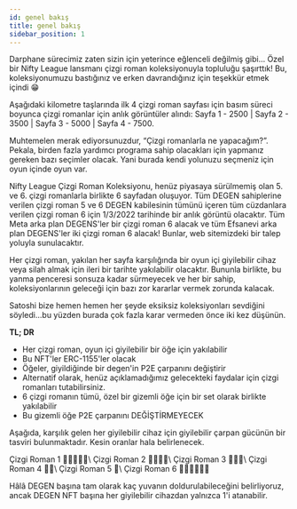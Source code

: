 ```yaml
---
id: genel bakış
title: genel bakış
sidebar_position: 1
---
```


Darphane sürecimiz zaten sizin için yeterince eğlenceli değilmiş gibi... Özel bir Nifty League lansmanı çizgi roman koleksiyonuyla topluluğu şaşırttık! Bu, koleksiyonumuzu bastığınız ve erken davrandığınız için teşekkür etmek içindi 😁

Aşağıdaki kilometre taşlarında ilk 4 çizgi roman sayfası için basım süreci boyunca çizgi romanlar için anlık görüntüler alındı: Sayfa 1 - 2500 | Sayfa 2 - 3500 | Sayfa 3 - 5000 | Sayfa 4 - 7500.

Muhtemelen merak ediyorsunuzdur, “Çizgi romanlarla ne yapacağım?”. Pekala, birden fazla yardımcı programa sahip olacakları için yapmanız gereken bazı seçimler olacak. Yani burada kendi yolunuzu seçmeniz için oyun içinde oyun var.

Nifty League Çizgi Roman Koleksiyonu, henüz piyasaya sürülmemiş olan 5. ve 6. çizgi romanlarla birlikte 6 sayfadan oluşuyor. Tüm DEGEN sahiplerine verilen çizgi roman 5 ve 6 DEGEN kabilesinin tümünü içeren tüm cüzdanlara verilen çizgi roman 6 için 1/3/2022 tarihinde bir anlık görüntü olacaktır. Tüm Meta arka plan DEGENS'ler bir çizgi roman 6 alacak ve tüm Efsanevi arka plan DEGENS'ler iki çizgi roman 6 alacak! Bunlar, web sitemizdeki bir talep yoluyla sunulacaktır.

Her çizgi roman, yakılan her sayfa karşılığında bir oyun içi giyilebilir cihaz veya silah almak için ileri bir tarihte yakılabilir olacaktır. Bununla birlikte, bu yanma penceresi sonsuza kadar sürmeyecek ve her bir sahip, koleksiyonlarının geleceği için bazı zor kararlar vermek zorunda kalacak.

Satoshi bize hemen hemen her şeyde eksiksiz koleksiyonları sevdiğini söyledi…bu yüzden burada çok fazla karar vermeden önce iki kez düşünün.

**TL; DR**

- Her çizgi roman, oyun içi giyilebilir bir öğe için yakılabilir
- Bu NFT'ler ERC-1155'ler olacak
- Öğeler, giyildiğinde bir degen'in P2E çarpanını değiştirir
- Alternatif olarak, henüz açıklamadığımız gelecekteki faydalar için çizgi romanları tutabilirsiniz.
- 6 çizgi romanın tümü, özel bir gizemli öğe için bir set olarak birlikte yakılabilir
- Bu gizemli öğe P2E çarpanını DEĞİŞTİRMEYECEK

Aşağıda, karşılık gelen her giyilebilir cihaz için giyilebilir çarpan gücünün bir tasviri bulunmaktadır. Kesin oranlar hala belirlenecek.

Çizgi Roman 1 💪💪💪💪💪\ Çizgi Roman 2 💪💪💪💪\ Çizgi Roman 3 💪💪💪\ Çizgi Roman 4 💪💪\ Çizgi Roman 5 💪\ Çizgi Roman 6 💪💪💪💪💪💪


Hâlâ DEGEN başına tam olarak kaç yuvanın doldurulabileceğini belirliyoruz, ancak DEGEN NFT başına her giyilebilir cihazdan yalnızca 1'i atanabilir. 
